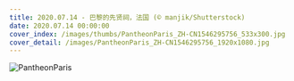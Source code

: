 ```yaml
---
title: 2020.07.14 - 巴黎的先贤祠，法国 (© manjik/Shutterstock)
date: 2020.07.14 00:00:00
cover_index: /images/thumbs/PantheonParis_ZH-CN1546295756_533x300.jpg
cover_detail: /images/PantheonParis_ZH-CN1546295756_1920x1080.jpg
---
```


![PantheonParis](/images/PantheonParis_ZH-CN1546295756_1920x1080.jpg)
